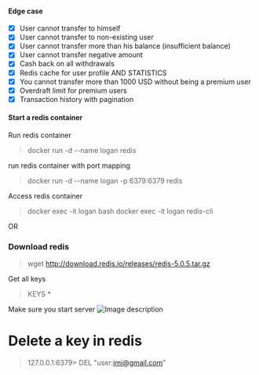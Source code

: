 
#### Edge case
- [x] User cannot transfer to himself
- [x] User cannot transfer to non-existing user
- [x] User cannot transfer more than his balance (insufficient balance)
- [x] User cannot transfer negative amount
- [x] Cash back on all withdrawals
- [X] Redis cache for user profile AND STATISTICS
- [x] You cannot transfer more than 1000 USD without being a premium user
- [x] Overdraft limit for premium users
- [x] Transaction history with pagination 

<!-- localhost:8000/api/users/history?page=2&limit=2 -->
<!-- localhost:8000/api/users/history -->
#### Start a redis container
Run redis container
> docker run -d --name logan redis

run redis container with port mapping
> docker run -d --name logan -p 6379:6379 redis

Access redis container  
> docker exec -it logan bash
> docker exec -it logan redis-cli

OR

### Download redis 
> wget http://download.redis.io/releases/redis-5.0.5.tar.gz


Get all keys
> KEYS *


Make sure you start server
![Image description](https://dev-to-uploads.s3.amazonaws.com/uploads/articles/3pd5hhpuz013p2xjs8v0.png)

# Delete a key in redis
> 127.0.0.1:6379> DEL  "user:imi@gmail.com"